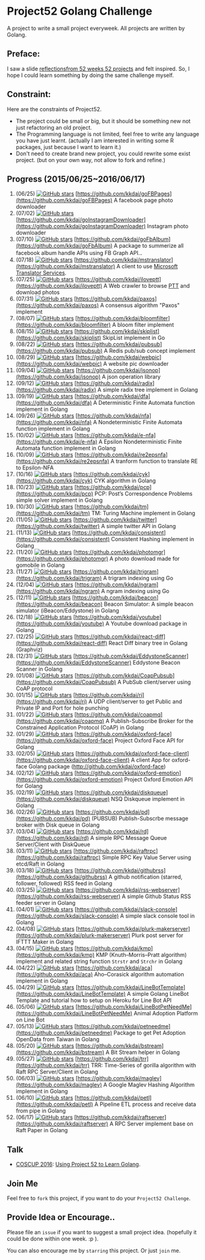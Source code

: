 
# Project52 Golang Challenge

A project to write a small project everyweek. All projects are written by Golang.


## Preface:

I saw a slide [reflectionsfrom 52 weeks 52 projects](https://speakerdeck.com/jeffersonlam/reflections-from-52-weeks-52-projects) and felt inspired. So, I hope I could learn something by doing the same challenge myself.

## Constraint:

Here are the constraints of Project52.

- The project could be small or big, but it should be something new not just refactoring an old project.
- The Programming language is not limited, feel free to write any language you have  just learnt. (actually I am interested in writing some R packages, just because I want to learn it.)
- Don't need to create brand new project, you could rewrite some exist project. (but on your own way, not allow to fork and refine.)

## Progress (2015/06/25~2016/06/17)

1. (06/25) [![GitHub stars](https://img.shields.io/github/stars/kkdai/goFBPages?style=social)](https://github.com/kkdai/goFBPages/stargazers/) [https://github.com/kkdai/goFBPages](https://github.com/kkdai/goFBPages) A facebook page photo downloader
2. (07/02) [![GitHub stars](https://img.shields.io/github/stars/kkdai/goInstagramDownloader?style=social)](https://github.com/kkdai/goInstagramDownloader/stargazers/) [https://github.com/kkdai/goInstagramDownloader](https://github.com/kkdai/goInstagramDownloader) Instagram photo downloader
3. (07/10) [![GitHub stars](https://img.shields.io/github/stars/kkdai/goFbAlbum?style=social)](https://github.com/kkdai/goFbAlbum/stargazers/) [https://github.com/kkdai/goFbAlbum](https://github.com/kkdai/goFbAlbum) A package to summerize all facebook album handle APIs using FB Graph API.．
4. (07/18) [![GitHub stars](https://img.shields.io/github/stars/kkdai/mstranslator?style=social)](https://github.com/kkdai/mstranslator/stargazers/) [https://github.com/kkdai/mstranslator](https://github.com/kkdai/mstranslator) A client to use [Microsoft Translator Services](mstranslator).
5. (07/25) [![GitHub stars](https://img.shields.io/github/stars/kkdai/iloveptt?style=social)](https://github.com/kkdai/iloveptt/stargazers/) [https://github.com/kkdai/iloveptt](https://github.com/kkdai/iloveptt) A Web crawler to browse [PTT](https://www.ptt.cc/index.bbs.html) and download photos
6. (07/31) [![GitHub stars](https://img.shields.io/github/stars/kkdai/paxos?style=social)](https://github.com/kkdai/paxos/stargazers/) [https://github.com/kkdai/paxos](https://github.com/kkdai/paxos) A consensus algorithm "Paxos" implement
7. (08/07) [![GitHub stars](https://img.shields.io/github/stars/kkdai/bloomfilter?style=social)](https://github.com/kkdai/bloomfilter/stargazers/) [https://github.com/kkdai/bloomfilter](https://github.com/kkdai/bloomfilter) A bloom filter implement
8. (08/15) [![GitHub stars](https://img.shields.io/github/stars/kkdai/skiplist?style=social)](https://github.com/kkdai/skiplist/stargazers/) [https://github.com/kkdai/skiplist](https://github.com/kkdai/skiplist) SkipList implement in Go
9. (08/22) [![GitHub stars](https://img.shields.io/github/stars/kkdai/pubsub?style=social)](https://github.com/kkdai/pubsub/stargazers/) [https://github.com/kkdai/pubsub](https://github.com/kkdai/pubsub) A Redis pub/sub concept implement
10. (08/29) [![GitHub stars](https://img.shields.io/github/stars/kkdai/webpic?style=social)](https://github.com/kkdai/webpic/stargazers/) [https://github.com/kkdai/webpic](https://github.com/kkdai/webpic) A website pic downloader
11. (09/04) [![GitHub stars](https://img.shields.io/github/stars/kkdai/jsonop?style=social)](https://github.com/kkdai/jsonop/stargazers/) [https://github.com/kkdai/jsonop](https://github.com/kkdai/jsonop) A json operation library
12. (09/12) [![GitHub stars](https://img.shields.io/github/stars/kkdai/radix?style=social)](https://github.com/kkdai/radix/stargazers/) [https://github.com/kkdai/radix](https://github.com/kkdai/radix) A simple radix tree implement in Golang
13. (09/19) [![GitHub stars](https://img.shields.io/github/stars/kkdai/dfa?style=social)](https://github.com/kkdai/dfa/stargazers/) [https://github.com/kkdai/dfa](https://github.com/kkdai/dfa) A Deterministic Finite Automata function implement in Golang
14. (09/26) [![GitHub stars](https://img.shields.io/github/stars/kkdai/nfa?style=social)](https://github.com/kkdai/nfa/stargazers/) [https://github.com/kkdai/nfa](https://github.com/kkdai/nfa) A Nondeterministic Finite Automata function implement in Golang
15. (10/02) [![GitHub stars](https://img.shields.io/github/stars/kkdai/e-nfa?style=social)](https://github.com/kkdai/e-nfa/stargazers/) [https://github.com/kkdai/e-nfa](https://github.com/kkdai/e-nfa) A Epsilon Nondeterministic Finite Automata function implement in Golang
16. (10/09) [![GitHub stars](https://img.shields.io/github/stars/kkdai/re2epsnfa?style=social)](https://github.com/kkdai/re2epsnfa/stargazers/) [https://github.com/kkdai/re2epsnfa](https://github.com/kkdai/re2epsnfa) A tranform function to translate RE to Epsilon-NFA
17. (10/16) [![GitHub stars](https://img.shields.io/github/stars/kkdai/cyk?style=social)](https://github.com/kkdai/cyk/stargazers/) [https://github.com/kkdai/cyk](https://github.com/kkdai/cyk) CYK algorithm in Golang
18. (10/23) [![GitHub stars](https://img.shields.io/github/stars/kkdai/pcp?style=social)](https://github.com/kkdai/pcp/stargazers/) [https://github.com/kkdai/pcp](https://github.com/kkdai/pcp) PCP: Post’s Correspondence Problems simple solver implement in Golang
19. (10/30) [![GitHub stars](https://img.shields.io/github/stars/kkdai/tm?style=social)](https://github.com/kkdai/tm/stargazers/) [https://github.com/kkdai/tm](https://github.com/kkdai/tm) TM: Turing Machine implement in Golang
20. (11/05) [![GitHub stars](https://img.shields.io/github/stars/kkdai/twitter?style=social)](https://github.com/kkdai/twitter/stargazers/) [https://github.com/kkdai/twitter](https://github.com/kkdai/twitter) A simple twitter API in Golang
21. (11/13) [![GitHub stars](https://img.shields.io/github/stars/kkdai/consistent?style=social)](https://github.com/kkdai/consistent/stargazers/) [https://github.com/kkdai/consistent](https://github.com/kkdai/consistent) Consistent Hashing implement in Golang
22. (11/20) [![GitHub stars](https://img.shields.io/github/stars/kkdai/photomgr?style=social)](https://github.com/kkdai/photomgr/stargazers/) [https://github.com/kkdai/photomgr](https://github.com/kkdai/photomgr) A photo download made for gomobile in Golang
23. (11/27) [![GitHub stars](https://img.shields.io/github/stars/kkdai/trigram?style=social)](https://github.com/kkdai/trigram/stargazers/) [https://github.com/kkdai/trigram](https://github.com/kkdai/trigram) A trigram indexing using Go
24. (12/04) [![GitHub stars](https://img.shields.io/github/stars/kkdai/ngram?style=social)](https://github.com/kkdai/ngram/stargazers/) [https://github.com/kkdai/ngram](https://github.com/kkdai/ngram) A ngram indexing using Go
25. (12/11) [![GitHub stars](https://img.shields.io/github/stars/kkdai/beacon?style=social)](https://github.com/kkdai/beacon/stargazers/) [https://github.com/kkdai/beacon](https://github.com/kkdai/beacon) Beacon Simulator: A simple beacon simulator (iBeacon/Eddystone) in Golang
26. (12/18) [![GitHub stars](https://img.shields.io/github/stars/kkdai/youtube?style=social)](https://github.com/kkdai/youtube/stargazers/) [https://github.com/kkdai/youtube](https://github.com/kkdai/youtube) A Youtube download package in Golang
27. (12/25) [![GitHub stars](https://img.shields.io/github/stars/kkdai/react-diff?style=social)](https://github.com/kkdai/react-diff/stargazers/) [https://github.com/kkdai/react-diff](https://github.com/kkdai/react-diff) React Diff binary tree in Golang (Graphviz)
28. (12/31) [![GitHub stars](https://img.shields.io/github/stars/kkdai/EddystoneScanner?style=social)](https://github.com/kkdai/EddystoneScanner/stargazers/) [https://github.com/kkdai/EddystoneScanner](https://github.com/kkdai/EddystoneScanner) Eddystone Beacon Scanner in Golang
29. (01/08) [![GitHub stars](https://img.shields.io/github/stars/kkdai/CoapPubsub?style=social)](https://github.com/kkdai/CoapPubsub/stargazers/) [https://github.com/kkdai/CoapPubsub](https://github.com/kkdai/CoapPubsub) A PubSub client/server using CoAP protocol
30. (01/15) [![GitHub stars](https://img.shields.io/github/stars/kkdai/ri?style=social)](https://github.com/kkdai/ri/stargazers/) [https://github.com/kkdai/ri](https://github.com/kkdai/ri) A UDP client/server to get Public and Private IP and Port for hole punching
31. (01/22) [![GitHub stars](https://img.shields.io/github/stars/kkdai/coapmq?style=social)](https://github.com/kkdai/coapmq/stargazers/) [https://github.com/kkdai/coapmq](https://github.com/kkdai/coapmq) A Publish-Subscribe Broker for the Constrained Application Protocol (CoAP) in Golang
32. (01/29) [![GitHub stars](https://img.shields.io/github/stars/kkdai/oxford-face?style=social)](https://github.com/kkdai/oxford-face/stargazers/) [https://github.com/kkdai/oxford-face](https://github.com/kkdai/oxford-face) Project Oxford Face API for Golang
33. (02/05) [![GitHub stars](https://img.shields.io/github/stars/kkdai/oxford-face-client?style=social)](https://github.com/kkdai/oxford-face-client/stargazers/) [https://github.com/kkdai/oxford-face-client](https://github.com/kkdai/oxford-face-client) A client App for oxford-face Golang package (http://github.com/kkdai/oxford-face)
34. (02/12) [![GitHub stars](https://img.shields.io/github/stars/kkdai/oxford-emotion?style=social)](https://github.com/kkdai/oxford-emotion/stargazers/) [https://github.com/kkdai/oxford-emotion](https://github.com/kkdai/oxford-emotion) Project Oxford Emotion API for Golang
35. (02/19) [![GitHub stars](https://img.shields.io/github/stars/kkdai/diskqueue?style=social)](https://github.com/kkdai/diskqueue/stargazers/) [https://github.com/kkdai/diskqueue](https://github.com/kkdai/diskqueue) NSQ Diskqueue implement in Golang
36. (02/26) [![GitHub stars](https://img.shields.io/github/stars/kkdai/pd?style=social)](https://github.com/kkdai/pd/stargazers/) [https://github.com/kkdai/pd](https://github.com/kkdai/pd) (PUBSUB) Publish-Subscrbe message broker with Disk queue in Golang
37. (03/04) [![GitHub stars](https://img.shields.io/github/stars/kkdai/rd?style=social)](https://github.com/kkdai/rd/stargazers/) [https://github.com/kkdai/rd](https://github.com/kkdai/rd) A simple RPC Message Queue Server/Client with DiskQueue
38. (03/11) [![GitHub stars](https://img.shields.io/github/stars/kkdai/raftrpc?style=social)](https://github.com/kkdai/raftrpc/stargazers/) [https://github.com/kkdai/raftrpc](https://github.com/kkdai/raftrpc) Simple RPC Key Value Server using etcd/Raft in Golang
39. (03/18) [![GitHub stars](https://img.shields.io/github/stars/kkdai/githubrss?style=social)](https://github.com/kkdai/githubrss/stargazers/) [https://github.com/kkdai/githubrss](https://github.com/kkdai/githubrss) A github notification (starred, follower, followed) RSS feed in Golang
40. (03/25) [![GitHub stars](https://img.shields.io/github/stars/kkdai/rss-webserver?style=social)](https://github.com/kkdai/rss-webserver/stargazers/) [https://github.com/kkdai/rss-webserver](https://github.com/kkdai/rss-webserver) A simple Github Status RSS feeder server in Golang
41. (04/01) [![GitHub stars](https://img.shields.io/github/stars/kkdai/slack-console?style=social)](https://github.com/kkdai/slack-console/stargazers/) [https://github.com/kkdai/slack-console](https://github.com/kkdai/slack-console) A simple slack console tool in Golang
42. (04/08) [![GitHub stars](https://img.shields.io/github/stars/kkdai/plurk-makerserver?style=social)](https://github.com/kkdai/plurk-makerserver/stargazers/) [https://github.com/kkdai/plurk-makerserver](https://github.com/kkdai/plurk-makerserver) Plurk post server for IFTTT Maker in Golang
43. (04/15) [![GitHub stars](https://img.shields.io/github/stars/kkdai/kmp?style=social)](https://github.com/kkdai/kmp/stargazers/) [https://github.com/kkdai/kmp](https://github.com/kkdai/kmp) KMP (Knuth–Morris–Pratt algorithm) implement and related string function `Strstr` and `Strchr` in Golang
44. (04/22) [![GitHub stars](https://img.shields.io/github/stars/kkdai/aca?style=social)](https://github.com/kkdai/aca/stargazers/) [https://github.com/kkdai/aca](https://github.com/kkdai/aca) Aho–Corasick algorithm automation implement in Golang
45. (04/29) [![GitHub stars](https://img.shields.io/github/stars/kkdai/LineBotTemplate?style=social)](https://github.com/kkdai/LineBotTemplate/stargazers/) [https://github.com/kkdai/LineBotTemplate](https://github.com/kkdai/LineBotTemplate) A simple Golang LineBot Template and tutorial how to setup on Heroku for Line Bot API
46. (05/06) [![GitHub stars](https://img.shields.io/github/stars/kkdai/LineBotPetNeedMe?style=social)](https://github.com/kkdai/LineBotPetNeedMe/stargazers/) [https://github.com/kkdai/LineBotPetNeedMe](https://github.com/kkdai/LineBotPetNeedMe) Animal Adoption Platform on Line Bot
47. (05/13) [![GitHub stars](https://img.shields.io/github/stars/kkdai/petneedme?style=social)](https://github.com/kkdai/petneedme/stargazers/) [https://github.com/kkdai/petneedme](https://github.com/kkdai/petneedme) Package to get Pet Adoption OpenData from Taiwan in Golang
48. (05/20) [![GitHub stars](https://img.shields.io/github/stars/kkdai/bstream?style=social)](https://github.com/kkdai/bstream/stargazers/) [https://github.com/kkdai/bstream](https://github.com/kkdai/bstream) A Bit Stream helper in Golang
49. (05/27) [![GitHub stars](https://img.shields.io/github/stars/kkdai/trr?style=social)](https://github.com/kkdai/trr/stargazers/) [https://github.com/kkdai/trr](https://github.com/kkdai/trr) TRR: Time-Series of gorilla algorithm with Raft RPC Server/Client in Golang
50. (06/03) [![GitHub stars](https://img.shields.io/github/stars/kkdai/maglev?style=social)](https://github.com/kkdai/maglev/stargazers/) [https://github.com/kkdai/maglev](https://github.com/kkdai/maglev) A Google Maglev Hashing Algorithm implement in Golang
51. (06/10) [![GitHub stars](https://img.shields.io/github/stars/kkdai/petl?style=social)](https://github.com/kkdai/petl/stargazers/) [https://github.com/kkdai/petl](https://github.com/kkdai/petl) A Pipeline ETL process and receive data from pipe in Golang
52. (06/17) [![GitHub stars](https://img.shields.io/github/stars/kkdai/raftserver?style=social)](https://github.com/kkdai/raftserver/stargazers/) [https://github.com/kkdai/raftserver](https://github.com/kkdai/raftserver) A RPC Server implement base on Raft Paper in Golang


## Talk

- [COSCUP 2016](http://coscup.org/2016/): [Using Project 52 to Learn Golang](http://www.slideshare.net/EvansLin/coscup-2016-project-52-for-golang).

## Join Me

Feel free to `fork` this project, if you want to do your `Project52 Challenge`.

## Provide Idea or Encourage..

Please file an `issue` if you want to suggest a small project idea. (hopefully it could be done within one week.  :p ).

You can also encourage me by `starring` this project. Or just `join` me.


